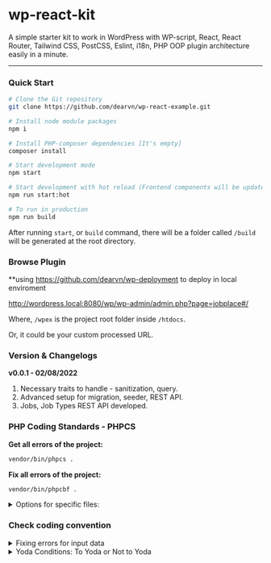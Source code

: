 # wp-react-kit
A simple starter kit to work in WordPress with WP-script, React, React Router, Tailwind CSS, PostCSS, Eslint, i18n, PHP OOP plugin architecture easily in a minute.

----

### Quick Start
```sh
# Clone the Git repository
git clone https://github.com/dearvn/wp-react-example.git

# Install node module packages
npm i

# Install PHP-composer dependencies [It's empty]
composer install

# Start development mode
npm start

# Start development with hot reload (Frontend components will be updated automatically if any changes are made)
npm run start:hot

# To run in production
npm run build
```

After running `start`, or `build` command, there will be a folder called `/build` will be generated at the root directory.

### Browse Plugin
**using https://github.com/dearvn/wp-deployment to deploy in local enviroment

http://wordpress.local:8080/wp/wp-admin/admin.php?page=jobplace#/

Where, `/wpex` is the project root folder inside `/htdocs`.

Or, it could be your custom processed URL.

### Version & Changelogs
**v0.0.1 - 02/08/2022**

1. Necessary traits to handle - sanitization, query.
1. Advanced setup for migration, seeder, REST API.
1. Jobs, Job Types REST API developed.

### PHP Coding Standards - PHPCS

**Get all errors of the project:**
```sh
vendor/bin/phpcs .
```

**Fix all errors of the project:**
```sh
vendor/bin/phpcbf .
```

<details>
    <summary>Options for specific files:</summary>

**Get specific file errors of the project:**
```sh
vendor/bin/phpcs job-place.php
```


**Fix specific file errors of the project:**
```sh
vendor/bin/phpcbf job-place.php
```
</details>

### Check coding convention
<details>
    <summary>Fixing errors for input data</summary>

https://github.com/WordPress/WordPress-Coding-Standards/wiki/Fixing-errors-for-input-data#nonces
</details>

<details>
    <summary>Yoda Conditions: To Yoda or Not to Yoda</summary>

https://knowthecode.io/yoda-conditions-yoda-not-yoda
</details>


